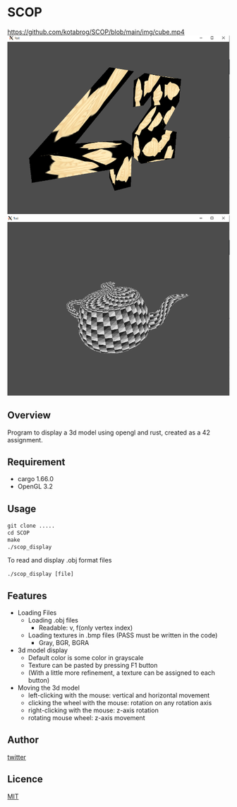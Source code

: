 # SCOP

https://github.com/kotabrog/SCOP/blob/main/img/cube.mp4
![img](https://github.com/kotabrog/SCOP/blob/main/img/42_with_taiyaki.png)
![img](https://github.com/kotabrog/SCOP/blob/main/img/teapot.png)

## Overview

Program to display a 3d model using opengl and rust, created as a 42 assignment.

## Requirement

- cargo 1.66.0
- OpenGL 3.2

## Usage

```
git clone .....
cd SCOP
make
./scop_display
```

To read and display .obj format files

```
./scop_display [file]
```

## Features

- Loading Files
    - Loading .obj files
        - Readable: v, f(only vertex index)
    - Loading textures in .bmp files (PASS must be written in the code)
        - Gray, BGR, BGRA
- 3d model display
    - Default color is some color in grayscale
    - Texture can be pasted by pressing F1 button
    - (With a little more refinement, a texture can be assigned to each button)
- Moving the 3d model
    - left-clicking with the mouse: vertical and horizontal movement
    - clicking the wheel with the mouse: rotation on any rotation axis
    - right-clicking with the mouse: z-axis rotation
    - rotating mouse wheel: z-axis movement

## Author

[twitter](https://twitter.com/Kotabrog)

## Licence

[MIT](https://github.com/kotabrog/SCOP/blob/main/LICENSE)
